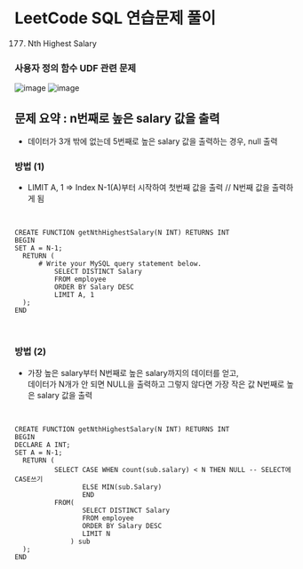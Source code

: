 # LeetCode SQL 연습문제 풀이
177. Nth Highest Salary

### 사용자 정의 함수 UDF 관련 문제

![image](https://user-images.githubusercontent.com/93288310/147961291-13a3f368-1877-4e24-9ae7-ea42f6f3d6f0.png)
![image](https://user-images.githubusercontent.com/93288310/147961315-315f6221-abd8-4e9c-b53e-bfd11369bfe9.png)

## 문제 요약 : n번째로 높은 salary 값을 출력
- 데이터가 3개 밖에 없는데 5번째로 높은 salary 값을 출력하는 경우, null 출력

### 방법 (1)
- LIMIT A, 1 => Index N-1(A)부터 시작하여 첫번째 값을 출력 // N번째 값을 출력하게 됨

<br/>

    CREATE FUNCTION getNthHighestSalary(N INT) RETURNS INT
    BEGIN
    SET A = N-1;
      RETURN (
          # Write your MySQL query statement below.
              SELECT DISTINCT Salary 		   
              FROM employee
              ORDER BY Salary DESC
              LIMIT A, 1
      );
    END
<br/>

### 방법 (2)
- 가장 높은 salary부터 N번째로 높은 salary까지의 데이터를 얻고, <br/> 데이터가 N개가 안 되면 NULL을 출력하고 그렇지 않다면 가장 작은 값 N번째로 높은 salary 값을 출력

<br/>

    CREATE FUNCTION getNthHighestSalary(N INT) RETURNS INT
    BEGIN
    DECLARE A INT;
    SET A = N-1;
      RETURN (
              SELECT CASE WHEN count(sub.salary) < N THEN NULL -- SELECT에 CASE쓰기
                     ELSE MIN(sub.Salary)
                     END
              FROM(
                     SELECT DISTINCT Salary
                     FROM employee
                     ORDER BY Salary DESC
                     LIMIT N
                  ) sub
      );
    END
<br/>
